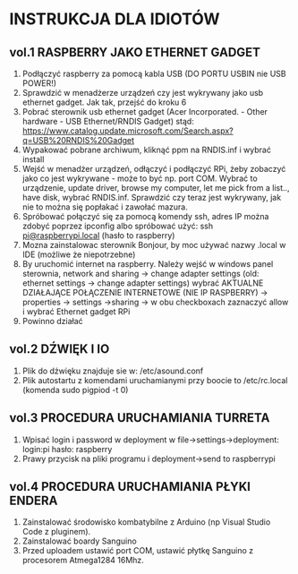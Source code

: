 # INSTRUKCJA DLA IDIOTÓW
## vol.1 RASPBERRY JAKO ETHERNET GADGET
1. Podłączyć raspberry za pomocą kabla USB (DO PORTU USBIN nie USB POWER!)
2. Sprawdzić w menadżerze urządzeń czy jest wykrywany jako usb ethernet gadget. Jak tak, przejść do kroku 6
3. Pobrać sterownik usb ethernet gadget (Acer Incorporated. - Other hardware - USB Ethernet/RNDIS Gadget) stąd: 
	https://www.catalog.update.microsoft.com/Search.aspx?q=USB%20RNDIS%20Gadget
4. Wypakować pobrane archiwum, kliknąć ppm na RNDIS.inf i wybrać install
5. Wejść w menadżer urządzeń, odłączyć i podłączyć RPi, żeby zobaczyć jako co jest wykrywane - może to być np. port COM. Wybrać to urządzenie, 
	update driver, browse my computer, let me pick from a list.., have disk, wybrać RNDIS.inf. Sprawdzić czy teraz jest wykrywany, 
	jak nie to można się popłakać i zawołać mazura.
6. Spróbować połączyć się za pomocą komendy ssh, adres IP można zdobyć poprzez ipconfig albo spróbować użyć: ssh pi@raspberrypi.local (hasło to raspberry)
7. Mozna zainstalowac sterownik Bonjour, by moc używać nazwy .local w IDE (możliwe że niepotrzebne)
8. By uruchomić internet na raspberry. Należy wejść w windows panel sterownia, network and sharing -> change adapter settings
	(old: ethernet settings -> change adapter settings) 
	wybrać AKTUALNE DZIAŁAJĄCE POŁĄCZENIE INTERNETOWE (NIE IP RASPBERRY) -> properties -> settings ->sharing -> w obu checkboxach zaznaczyć allow 
	i wybrać Ethernet gadget RPi
9. Powinno działać 

## vol.2 DŹWIĘK I IO
1. Plik do dźwięku znajduje sie w: /etc/asound.conf
2. Plik autostartu z komendami uruchamianymi przy boocie to /etc/rc.local (komenda sudo pigpiod -t 0)
		
## vol.3 PROCEDURA URUCHAMIANIA TURRETA
1. Wpisać login i password w deployment w file->settings->deployment: login:pi hasło: raspberry
2. Prawy przycisk na pliki programu i deployment->send to raspberrypi

## vol.4 PROCEDURA URUCHAMIANIA PŁYKI ENDERA
1. Zainstalować środowisko kombatybilne z Arduino (np Visual Studio Code z pluginem). 
2. Zainstalować boardy Sanguino
3. Przed uploadem ustawić port COM, ustawić płytkę Sanguino z procesorem Atmega1284 16Mhz.